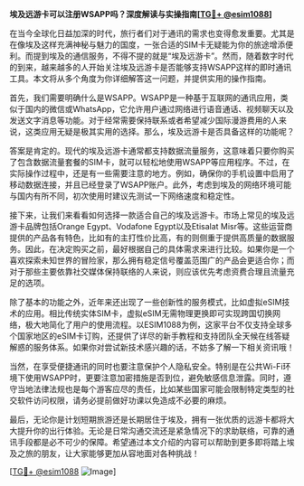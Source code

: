 **埃及远游卡可以注册WSAPP吗？深度解读与实操指南[[TG💪+ @esim1088](https://t.me/s/esim1088)]**

在当今全球化日益加深的时代，旅行者们对于通讯的需求也变得愈发重要。尤其是在像埃及这样充满神秘与魅力的国度，一张合适的SIM卡无疑能为你的旅途增添便利。而提到埃及的通信服务，不得不提的就是“埃及远游卡”。然而，随着数字时代的到来，越来越多的人开始关注埃及远游卡是否能够支持WSAPP这样的即时通讯工具。本文将从多个角度为你详细解答这一问题，并提供实用的操作指南。

首先，我们需要明确什么是WSAPP。WSAPP是一种基于互联网的通讯应用，类似于国内的微信或WhatsApp，它允许用户通过网络进行语音通话、视频聊天以及发送文字消息等功能。对于经常需要保持联系或者希望减少国际漫游费用的人来说，这类应用无疑是极其实用的选择。那么，埃及远游卡是否具备这样的功能呢？

答案是肯定的。现代的埃及远游卡通常都支持数据流量服务，这意味着只要你购买了包含数据流量套餐的SIM卡，就可以轻松地使用WSAPP等应用程序。不过，在实际操作过程中，还是有一些需要注意的地方。例如，确保你的手机设置中启用了移动数据连接，并且已经登录了WSAPP账户。此外，考虑到埃及的网络环境可能与国内有所不同，初次使用时建议先测试一下网络速度和稳定性。

接下来，让我们来看看如何选择一款适合自己的埃及远游卡。市场上常见的埃及远游卡品牌包括Orange Egypt、Vodafone Egypt以及Etisalat Misr等。这些运营商提供的产品各有特色，比如有的主打性价比高，有的则侧重于提供高质量的数据服务。因此，在决定购买之前，最好根据自己的具体需求来进行比较。如果你是一个喜欢探索未知世界的冒险家，那么拥有稳定信号覆盖范围广的产品会更适合你；而对于那些主要依靠社交媒体保持联络的人来说，则应该优先考虑资费合理且流量充足的选项。

除了基本的功能之外，近年来还出现了一些创新性的服务模式，比如虚拟eSIM技术的应用。相比传统实体SIM卡，虚拟eSIM无需物理更换即可实现跨国切换网络，极大地简化了用户的使用流程。以ESIM1088为例，这家平台不仅支持全球多个国家地区的eSIM卡订购，还提供了详尽的新手教程和支持团队全天候在线答疑解惑的服务体系。如果你对尝试新技术感兴趣的话，不妨多了解一下相关资讯哦！

当然，在享受便捷通讯的同时也要注意保护个人隐私安全。特别是在公共Wi-Fi环境下使用WSAPP时，更要注意加密措施是否到位，避免敏感信息泄露。同时，遵守当地法律法规也是每个游客应尽的责任，比如某些国家可能会限制特定类型的社交软件访问权限，请务必提前做好功课以免造成不必要的麻烦。

最后，无论你是计划短期旅游还是长期居住于埃及，拥有一张优质的远游卡都将大大提升你的出行体验。无论是日常沟通交流还是紧急情况下的求助联络，可靠的通讯手段都是必不可少的保障。希望通过本文介绍的内容可以帮助到更多即将踏上埃及之旅的朋友，让大家能够更加从容地面对各种挑战！

[[TG💪+ @esim1088](https://t.me/s/esim1088) ![Image](https://i.postimg.cc/4NQfJmqS/Snipaste-2025-05-13-00-14-12.png)]